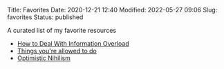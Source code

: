 Title: Favorites
Date: 2020-12-21 12:40
Modified: 2022-05-27 09:06
Slug: favorites
Status: published

A curated list of my favorite resources

* [How to Deal With Information Overload](https://neilkakkar.com/Dealing-with-information-overload.html)
* [Things you're allowed to do](https://milan.cvitkovic.net/writing/things_youre_allowed_to_do/)
* [Optimistic Nihilism](https://tinyclouds.org/optimistic_nihilis)